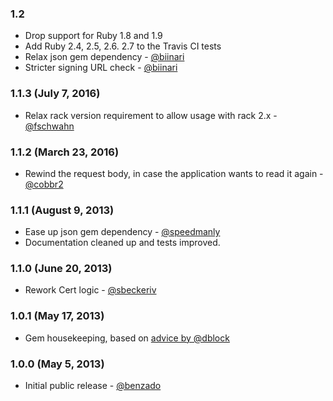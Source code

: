 ### 1.2

* Drop support for Ruby 1.8 and 1.9
* Add Ruby 2.4, 2.5, 2.6. 2.7 to the Travis CI tests
* Relax json gem dependency - [@biinari]
* Stricter signing URL check - [@biinari]

### 1.1.3 (July 7, 2016)

* Relax rack version requirement to allow usage with rack 2.x - [@fschwahn]

### 1.1.2 (March 23, 2016)

* Rewind the request body, in case the application wants to read it again - [@cobbr2]

### 1.1.1 (August 9, 2013)

* Ease up json gem dependency - [@speedmanly]
* Documentation cleaned up and tests improved.

### 1.1.0 (June 20, 2013)

* Rework Cert logic - [@sbeckeriv]

### 1.0.1 (May 17, 2013)

* Gem housekeeping, based on [advice by @dblock](http://code.dblock.org/your-first-ruby-gem)

### 1.0.0 (May 5, 2013)

* Initial public release - [@benzado]

[@benzado]: https://github.com/benzado
[@sbeckeriv]: https://github.com/sbeckeriv
[@dblock]: https://github.com/dblock
[@speedmanly]: https://github.com/speedmanly
[@cobbr2]: https://github.com/cobbr2
[@fschwahn]: https://github.com/fschwahn
[@biinari]: https://github.com/biinari
